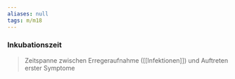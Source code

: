 ```yaml
---
aliases: null
tags: m/m18
---
```

### Inkubationszeit
> Zeitspanne zwischen Erregeraufnahme ([[Infektionen]]) und Auftreten erster Symptome
